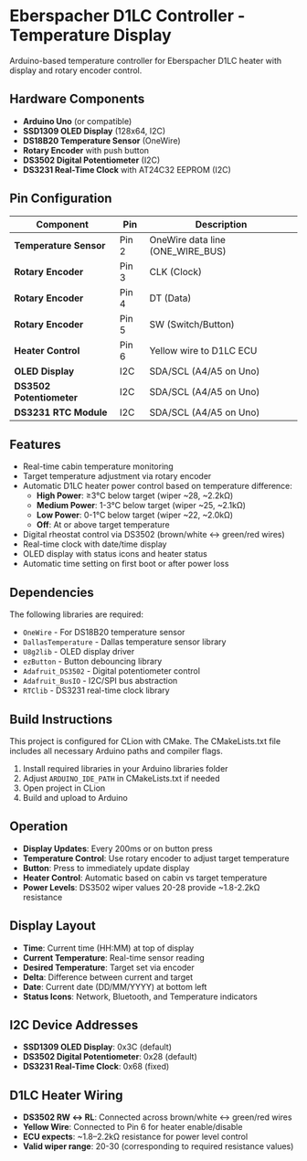 # Eberspacher D1LC Controller - Temperature Display

Arduino-based temperature controller for Eberspacher D1LC heater with display and rotary encoder control.

## Hardware Components

- **Arduino Uno** (or compatible)
- **SSD1309 OLED Display** (128x64, I2C)
- **DS18B20 Temperature Sensor** (OneWire)
- **Rotary Encoder** with push button
- **DS3502 Digital Potentiometer** (I2C)
- **DS3231 Real-Time Clock** with AT24C32 EEPROM (I2C)

## Pin Configuration

| Component | Pin | Description |
|-----------|-----|-------------|
| **Temperature Sensor** | Pin 2 | OneWire data line (ONE_WIRE_BUS) |
| **Rotary Encoder** | Pin 3 | CLK (Clock) |
| **Rotary Encoder** | Pin 4 | DT (Data) |
| **Rotary Encoder** | Pin 5 | SW (Switch/Button) |
| **Heater Control** | Pin 6 | Yellow wire to D1LC ECU |
| **OLED Display** | I2C | SDA/SCL (A4/A5 on Uno) |
| **DS3502 Potentiometer** | I2C | SDA/SCL (A4/A5 on Uno) |
| **DS3231 RTC Module** | I2C | SDA/SCL (A4/A5 on Uno) |

## Features

- Real-time cabin temperature monitoring
- Target temperature adjustment via rotary encoder
- Automatic D1LC heater power control based on temperature difference:
  - **High Power**: ≥3°C below target (wiper ~28, ~2.2kΩ)
  - **Medium Power**: 1-3°C below target (wiper ~25, ~2.1kΩ)  
  - **Low Power**: 0-1°C below target (wiper ~22, ~2.0kΩ)
  - **Off**: At or above target temperature
- Digital rheostat control via DS3502 (brown/white ↔ green/red wires)
- Real-time clock with date/time display
- OLED display with status icons and heater status
- Automatic time setting on first boot or after power loss

## Dependencies

The following libraries are required:

- `OneWire` - For DS18B20 temperature sensor
- `DallasTemperature` - Dallas temperature sensor library
- `U8g2lib` - OLED display driver
- `ezButton` - Button debouncing library
- `Adafruit_DS3502` - Digital potentiometer control
- `Adafruit_BusIO` - I2C/SPI bus abstraction
- `RTClib` - DS3231 real-time clock library

## Build Instructions

This project is configured for CLion with CMake. The CMakeLists.txt file includes all necessary Arduino paths and compiler flags.

1. Install required libraries in your Arduino libraries folder
2. Adjust `ARDUINO_IDE_PATH` in CMakeLists.txt if needed
3. Open project in CLion
4. Build and upload to Arduino

## Operation

- **Display Updates**: Every 200ms or on button press
- **Temperature Control**: Use rotary encoder to adjust target temperature
- **Button**: Press to immediately update display
- **Heater Control**: Automatic based on cabin vs target temperature
- **Power Levels**: DS3502 wiper values 20-28 provide ~1.8-2.2kΩ resistance

## Display Layout

- **Time**: Current time (HH:MM) at top of display
- **Current Temperature**: Real-time sensor reading
- **Desired Temperature**: Target set via encoder
- **Delta**: Difference between current and target
- **Date**: Current date (DD/MM/YYYY) at bottom left
- **Status Icons**: Network, Bluetooth, and Temperature indicators

## I2C Device Addresses

- **SSD1309 OLED Display**: 0x3C (default)
- **DS3502 Digital Potentiometer**: 0x28 (default)
- **DS3231 Real-Time Clock**: 0x68 (fixed)

## D1LC Heater Wiring

- **DS3502 RW ↔ RL**: Connected across brown/white ↔ green/red wires
- **Yellow Wire**: Connected to Pin 6 for heater enable/disable
- **ECU expects**: ~1.8–2.2kΩ resistance for power level control
- **Valid wiper range**: 20-30 (corresponding to required resistance values)